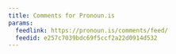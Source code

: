 ```yaml
---
title: Comments for Pronoun.is
params:
  feedlink: https://pronoun.is/comments/feed/
  feedid: e257c7039bdc69f5ccf2a22d0914d532
---
```

